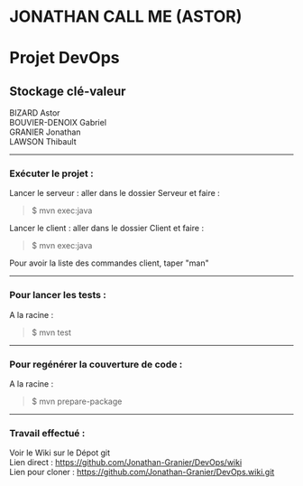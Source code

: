 JONATHAN CALL ME (ASTOR)
=============

Projet DevOps
=============

## Stockage clé-valeur

BIZARD Astor  
BOUVIER-DENOIX Gabriel  
GRANIER Jonathan  
LAWSON Thibault  


---------------------------  
### Exécuter le projet :

Lancer le serveur : aller dans le dossier Serveur et faire :  
> $ mvn exec:java  

Lancer le client  : aller dans le dossier Client et faire :  
> $ mvn exec:java  

Pour avoir la liste des commandes client, taper "man"


---------------------------  
### Pour lancer les tests :

A la racine :
> $ mvn test  



---------------------------  
### Pour regénérer la couverture de code :

A la racine :
> $ mvn prepare-package  


---------------------------  
### Travail effectué :

Voir le Wiki sur le Dépot git  
Lien direct : https://github.com/Jonathan-Granier/DevOps/wiki  
Lien pour cloner : https://github.com/Jonathan-Granier/DevOps.wiki.git  
